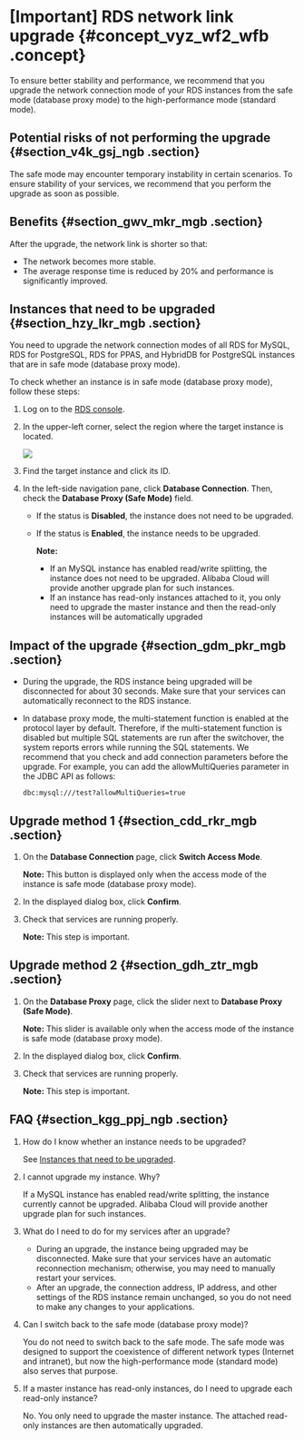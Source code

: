 # \[Important\] RDS network link upgrade {#concept_vyz_wf2_wfb .concept}

To ensure better stability and performance, we recommend that you upgrade the network connection mode of your RDS instances from the safe mode \(database proxy mode\) to the high-performance mode \(standard mode\).

## Potential risks of not performing the upgrade {#section_v4k_gsj_ngb .section}

The safe mode may encounter temporary instability in certain scenarios. To ensure stability of your services, we recommend that you perform the upgrade as soon as possible.

## Benefits {#section_gwv_mkr_mgb .section}

After the upgrade, the network link is shorter so that:

-   The network becomes more stable.
-   The average response time is reduced by 20% and performance is significantly improved.

## Instances that need to be upgraded {#section_hzy_lkr_mgb .section}

You need to upgrade the network connection modes of all RDS for MySQL, RDS for PostgreSQL, RDS for PPAS, and HybridDB for PostgreSQL instances that are in safe mode \(database proxy mode\).

To check whether an instance is in safe mode \(database proxy mode\), follow these steps:

1.  Log on to the [RDS console](https://rds.console.aliyun.com/).
2.  In the upper-left corner, select the region where the target instance is located.

    ![](http://static-aliyun-doc.oss-cn-hangzhou.aliyuncs.com/assets/img/64586/156402166437659_en-US.png)

3.  Find the target instance and click its ID.
4.  In the left-side navigation pane, click **Database Connection**. Then, check the **Database Proxy \(Safe Mode\)** field.
    -   If the status is **Disabled**, the instance does not need to be upgraded.
    -   If the status is **Enabled**, the instance needs to be upgraded.

        **Note:** 

        -   If an MySQL instance has enabled read/write splitting, the instance does not need to be upgraded. Alibaba Cloud will provide another upgrade plan for such instances.
        -   If an instance has read-only instances attached to it, you only need to upgrade the master instance and then the read-only instances will be automatically upgraded

## Impact of the upgrade {#section_gdm_pkr_mgb .section}

-   During the upgrade, the RDS instance being upgraded will be disconnected for about 30 seconds. Make sure that your services can automatically reconnect to the RDS instance.
-   In database proxy mode, the multi-statement function is enabled at the protocol layer by default. Therefore, if the multi-statement function is disabled but multiple SQL statements are run after the switchover, the system reports errors while running the SQL statements. We recommend that you check and add connection parameters before the upgrade. For example, you can add the allowMultiQueries parameter in the JDBC API as follows:

    ``` {#codeblock_wb0_lyh_gex}
    dbc:mysql:///test?allowMultiQueries=true
    ```


## Upgrade method 1 {#section_cdd_rkr_mgb .section}

1.  On the **Database Connection** page, click **Switch Access Mode**.

    **Note:** This button is displayed only when the access mode of the instance is safe mode \(database proxy mode\).

2.  In the displayed dialog box, click **Confirm**.
3.  Check that services are running properly.

    **Note:** This step is important.


## Upgrade method 2 {#section_gdh_ztr_mgb .section}

1.  On the **Database Proxy** page, click the slider next to **Database Proxy \(Safe Mode\)**.

    **Note:** This slider is available only when the access mode of the instance is safe mode \(database proxy mode\).

2.  In the displayed dialog box, click **Confirm**.
3.  Check that services are running properly.

    **Note:** This step is important.


## FAQ {#section_kgg_ppj_ngb .section}

1.  How do I know whether an instance needs to be upgraded?

    See [Instances that need to be upgraded](#section_hzy_lkr_mgb).

2.  I cannot upgrade my instance. Why?

    If a MySQL instance has enabled read/write splitting, the instance currently cannot be upgraded. Alibaba Cloud will provide another upgrade plan for such instances.

3.  What do I need to do for my services after an upgrade?
    -   During an upgrade, the instance being upgraded may be disconnected. Make sure that your services have an automatic reconnection mechanism; otherwise, you may need to manually restart your services.
    -   After an upgrade, the connection address, IP address, and other settings of the RDS instance remain unchanged, so you do not need to make any changes to your applications.
4.  Can I switch back to the safe mode \(database proxy mode\)?

    You do not need to switch back to the safe mode. The safe mode was designed to support the coexistence of different network types \(Internet and intranet\), but now the high-performance mode \(standard mode\) also serves that purpose.

5.  If a master instance has read-only instances, do I need to upgrade each read-only instance?

    No. You only need to upgrade the master instance. The attached read-only instances are then automatically upgraded.


